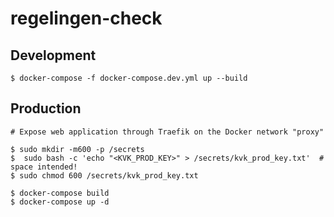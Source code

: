 # regelingen-check

## Development

```
$ docker-compose -f docker-compose.dev.yml up --build
```

## Production

```
# Expose web application through Traefik on the Docker network "proxy"

$ sudo mkdir -m600 -p /secrets
$  sudo bash -c 'echo "<KVK_PROD_KEY>" > /secrets/kvk_prod_key.txt'  # space intended!
$ sudo chmod 600 /secrets/kvk_prod_key.txt

$ docker-compose build
$ docker-compose up -d
```
